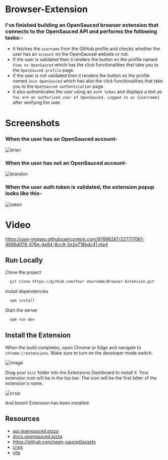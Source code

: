 # Browser-Extension

### I've finished building an OpenSauced browser extension that connects to the OpenSauced API and performs the following tasks:-
- It fetches the `username` from the GitHub profile and checks whether the user has an `account` on the OpenSauced website or not.
- If the user is validated then it renders the button on the profile named `View on OpenSauced` which has the click functionalities that take you to the `OpenSauced profile` page.
- If the user is not validated then it renders the button on the profile named `Join OpenSauced` which has also the click functionalities that take you to the `OpenSauced authentication` page.
- It also authenticates the user using an `auth token` and displays a text as `You are an authorized user of OpenSauced. Logged in as {username}` after verifying the user.

# Screenshots
### When the user has an OpenSauced account-

![brian](https://user-images.githubusercontent.com/97666287/227716277-9575eafb-df66-4c2b-a03f-fcf4cb491f67.png)

### When the user has not an OpenSauced account-

![brandon](https://user-images.githubusercontent.com/97666287/227716342-504bb936-dcba-47cc-9957-ab7e25830306.png)

### When the user auth token is validated, the extension popup looks like this-

![token](https://user-images.githubusercontent.com/97666287/227860197-33ca027c-261e-4f24-8d66-444608c94fec.png)

# Video

https://user-images.githubusercontent.com/97666287/227717061-4696d078-476e-4e84-8cc9-3e2e718bdc41.mp4

## Run Locally

Clone the project

```bash
  git clone https://github.com/Your Username/Browser-Extension.git
```

Install dependencies

```bash
  npm install
```

Start the server

```bash
  npm run dev
```

## Install the Extension

When the build completes, open Chrome or Edge and navigate to `chrome://extensions`. Make sure to turn on the developer mode switch.
<br>

![image](https://user-images.githubusercontent.com/97666287/230595603-70d88ed5-c895-4acf-b710-b8e693471eeb.png)

Drag your `dist` folder into the Extensions Dashboard to install it. Your extension icon will be in the top bar. The icon will be the first letter of the extension's name.

![crxjs](https://crxjs.dev/vite-plugin/assets/images/start-context-menu-inspect-54cdc6d1667042c9738da816dc921cc3.png)

And boom! Extension has been installed.

## Resources

- [api.opensauced.pizza](https://api.opensauced.pizza/)
- [docs.opensauced.pizza](https://docs.opensauced.pizza/)
- https://github.com/open-sauced/assets
- [crxjs](https://crxjs.dev/) 
- [vite](https://vitejs.dev/)
